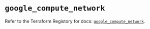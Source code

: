 # `google_compute_network`

Refer to the Terraform Registory for docs: [`google_compute_network`](https://registry.terraform.io/providers/hashicorp/google/4.69.1/docs/resources/compute_network).
